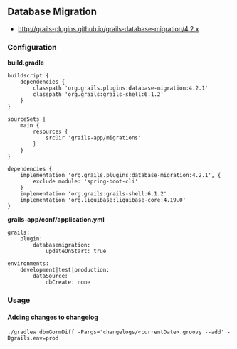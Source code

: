 
## Database Migration

- http://grails-plugins.github.io/grails-database-migration/4.2.x

### Configuration

**build.gradle**

    buildscript {
        dependencies {
            classpath 'org.grails.plugins:database-migration:4.2.1'
            classpath 'org.grails:grails-shell:6.1.2'    
        }
    }

    sourceSets {
        main {
            resources {
                srcDir 'grails-app/migrations'
            }
        }
    }

    dependencies {
        implementation 'org.grails.plugins:database-migration:4.2.1', {
            exclude module: 'spring-boot-cli'
        }
        implementation 'org.grails:grails-shell:6.1.2'
        implementation 'org.liquibase:liquibase-core:4.19.0'
    }

**grails-app/conf/application.yml**

    grails:
        plugin:
            databasemigration:
                updateOnStart: true

    environments:
        development|test|production:
            dataSource:
                dbCreate: none
    
### Usage
#### Adding changes to changelog

    ./gradlew dbmGormDiff -Pargs='changelogs/<currentDate>.groovy --add' -Dgrails.env=prod

  
